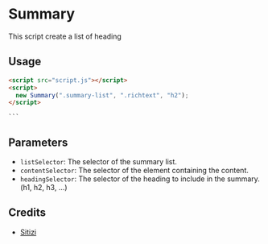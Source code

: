 # Summary

This script create a list of heading

## Usage

````html
<script src="script.js"></script>
<script>
  new Summary(".summary-list", ".richtext", "h2");
</script>

```
````

## Parameters

- `listSelector`: The selector of the summary list.
- `contentSelector`: The selector of the element containing the content.
- `headingSelector`: The selector of the heading to include in the summary. (h1, h2, h3, ...)

## Credits

- [Sitizi](https://sitizi.fr)

